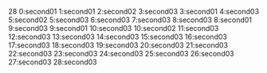 28
0:second01
1:second01
2:second02
3:second03
3:second01
4:second03
5:second02
5:second03
6:second03
7:second03
8:second03
8:second01
9:second03
9:second01
10:second03
10:second02
11:second03
12:second03
13:second03
14:second03
15:second03
16:second03
17:second03
18:second03
19:second03
20:second03
21:second03
22:second03
23:second03
24:second03
25:second03
26:second03
27:second03
28:second03
